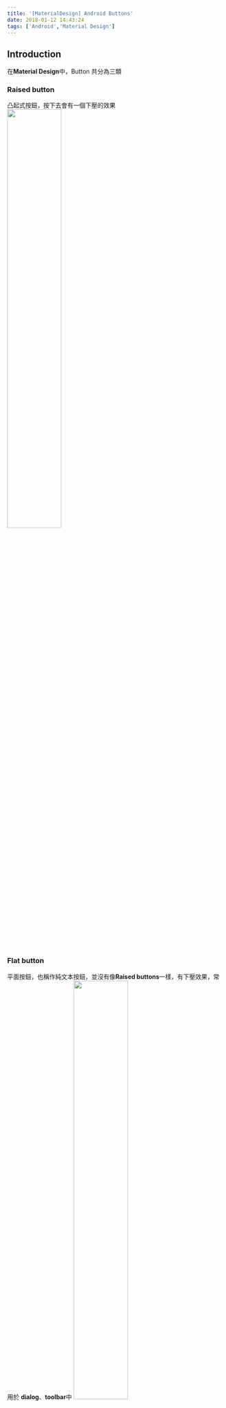 ```yaml
---
title: '[MaterialDesign] Android Buttons'
date: 2018-01-12 14:43:24
tags: ['Android','Material Design']
---
```


## Introduction

在**Material Design**中，Button 共分為三類<!-- more -->

### Raised button
凸起式按鈕，按下去會有一個下壓的效果
<img src="button01.png" width=50% height=50% align=center/>


### Flat button
平面按鈕，也稱作純文本按鈕，並沒有像**Raised buttons**一樣，有下壓效果，常用於 **dialog**、**toolbar**中
<img src="button02.png" width=50% height=50% align=center/>
<img src="button03.png" width=50% height=50% align=center/>

### Floating button
顧名思義就是浮著的Button，在設計上通常一個介面只會存在一個，代表此頁最常見的功能鈕
<img src="button04.png" width=50% height=50% align=center/>
<img src="button05.png" width=50% height=50% align=center/>

接下來我們來看看在**Android**裡如何實現。

## Create a Raised button
使用**Raised buttons**很容易，只要在 layout 裡直接引用**AppConpact Library**裡的，具有**Material features** 的 **AppCompatButton** 就可以了

**layout:**
``` bash
  <android.support.v7.widget.AppCompatButton
        android:layout_width="wrap_content"
        android:layout_height="wrap_content"
        android:text="@string/raised_button"/>
```

運行效果如下：
<img src="button06.png" width=50% height=50% align=center/>

如何更換**AppCompatButton**的按鈕顏色呢？
首先打開**sytles.xml**文件，在裡面創建一個 new style 定義背景及文字顏色

**styles.xml:**
``` bash
<resources>
   ...
   <style name="RaiseButton" parent="Widget.AppCompat.Button.Colored">
        <item name="android:backgroundTint">@color/colorRaisedButton</item>
        <item name="android:textColor">@color/colorRaisedButtonText</item>
   </style>
</resources>
```

接著再回到 layout 文件的**AppCompatButton**中，設定剛剛新增的 style

**layout:**
``` bash
 <android.support.v7.widget.AppCompatButton
        android:layout_width="wrap_content"
        android:layout_height="wrap_content"
        android:text="@string/raised_button"
        style="@style/RaiseButton"/>
```

運行效果如下：
<img src="button07.png" width=50% height=50% align=center/>

## Create a Flat button
創建**Flat button**也很容易，打開**sytles.xml**文件，在裡面創建一個 new style，**Widget.AppCompat.Button.Borderless** 表示你的按鈕背景為透明，當然你也可以在**style**裡，定義文字的顏色

**styles.xml:**
``` bash
<resources>
   ...
   <style name="FlatButton" parent="Widget.AppCompat.Button.Borderless">
     
   </style>
</resources>
```

接著創建一個**AppCompatButton**，把**sytle**設定進去就好

**layout:**
``` bash
<android.support.v7.widget.AppCompatButton
        android:layout_width="wrap_content"
        android:layout_height="wrap_content"
        android:text="@string/flat_button"
        style="@style/FlatButton"/>
```

運行效果如下：
<img src="button08.png" width=50% height=50% align=center/>

## Create a Floating Action Button
接下來我們來創建**Floating Action Buttonn**，首先要先確認**Design Library**有加進我們的**Project**
<img src="button09.png" width=100% height=100% align=center/>

之後就可以在 layout 裡直接引用了

**layout:**
``` bash
 <android.support.design.widget.FloatingActionButton
        android:id="@+id/fab_btn"
        android:layout_width="wrap_content"
        android:layout_height="wrap_content" />
```

運行效果如下：
<img src="button10.png" width=50% height=50% align=center/>

你也可以在**Floating Action Buttonn**中，添加icon

**layout:**
``` bash
 <android.support.design.widget.FloatingActionButton
        android:id="@+id/fab_btn"
        android:layout_width="wrap_content"
        android:layout_height="wrap_content"
        android:src="@drawable/ic_dialog_email" />
```

運行效果如下：
<img src="button11.png" width=50% height=50% align=center/>

設定**Floating Action Buttonn**的size
以 size 可分為:
**1.noraml circle = 56x56dp**
**2.Mini circle = 40x40dp**

**layout:**
``` bash
 <android.support.design.widget.FloatingActionButton
        android:id="@+id/fab_btn"
        android:layout_width="wrap_content"
        android:layout_height="wrap_content"
        android:src="@drawable/ic_dialog_email"
        app:fabSize="normal" />
```

運行效果如下：
<img src="button12.png" width=70% height=70% align=center/>

**Floating Action Buttonn**還有一個很符合此命名的屬性 elevation
其中 elevation 設定的 DP 越大，則按鈕背後的陰影也會越大

**layout:**
``` bash
 <android.support.design.widget.FloatingActionButton
        android:id="@+id/fab_btn"
        android:layout_width="wrap_content"
        android:layout_height="wrap_content"
        android:src="@drawable/ic_dialog_email"
        app:fabSize="normal"
        app:elevation="8dp" />
```

運行效果如下：
<img src="button13.png" width=70% height=70% align=center/>

**Floating Action Buttonn**的背景顏色預設是**@color/colorAccent**，如果想要自訂背景顏色，只要改變屬性:**backgroundTint**就可以了
**layout:**
``` bash
 <android.support.design.widget.FloatingActionButton
        android:id="@+id/fab_btn"
        android:layout_width="wrap_content"
        android:layout_height="wrap_content"
        android:src="@drawable/ic_dialog_email"
        app:fabSize="normal"
        app:backgroundTint="@color/holo_green_dark" />
```

運行效果如下：
<img src="button14.png" width=50% height=50% align=center/>



參考網站:
[Android Developer](https://developer.android.com/reference/android/widget/Button.html)
[Material Design Buttons](https://material.io/guidelines/components/buttons.html#)
[Material Design Buttons: Floating Action Button](https://material.io/guidelines/components/buttons-floating-action-button.html#buttons-floating-action-button-floating-action-button)